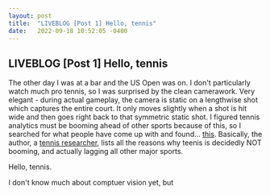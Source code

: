 ```yaml
---
layout: post
title:  "LIVEBLOG [Post 1] Hello, tennis"
date:   2022-09-18 10:52:05 -0400
---
```

<h2>LIVEBLOG [Post 1] Hello, tennis</h2>
<p>
The other day I was at a bar and the US Open was on. I don't particularly watch much pro tennis, so I was surprised by the clean camerawork. Very elegant - during actual gameplay, the camera is static on a lengthwise shot which captures the entire court. It only moves slightly when a shot is hit wide and then goes right back to that symmetric static shot. I figured tennis analytics must be booming ahead of other sports because of this, so I searched for what people have come up with and found... <a href="https://hdsr.mitpress.mit.edu/pub/uy0zl4i1/release/4">this</a>. Basically, the author, a <a href="http://on-the-t.com/">tennis researcher</a>, lists all the reasons why teenis is decidedly NOT booming, and actually lagging all other major sports. 
</p>
<p>
Hello, tennis.
</p>
<p>
I don't know much about comptuer vision yet, but 
</p>
